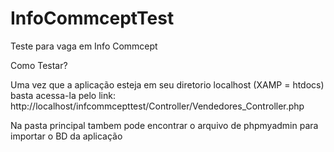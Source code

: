 # InfoCommceptTest
Teste para vaga em Info Commcept

Como Testar?

Uma vez que a aplicação esteja em seu diretorio localhost (XAMP = htdocs) basta acessa-la pelo link: http://localhost/infcommcepttest/Controller/Vendedores_Controller.php

Na pasta principal tambem pode encontrar o arquivo de phpmyadmin para importar o BD da aplicação
